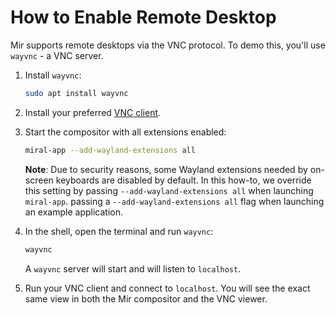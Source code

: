 # How to Enable Remote Desktop
Mir supports remote desktops via the VNC protocol. To demo this, you'll use
`wayvnc` - a VNC server. 

1. Install `wayvnc`:
    ```sh
    sudo apt install wayvnc
    ```

2. Install your preferred [VNC client](https://help.ubuntu.com/community/VNC/Clients). 

3. Start the compositor with all extensions enabled:
   ```sh
   miral-app --add-wayland-extensions all
   ```
   **Note**: Due to security reasons, some Wayland extensions needed by on-screen
    keyboards are disabled by default. In this how-to, we override this setting by
    passing `--add-wayland-extensions all` when launching `miral-app`. passing a
    `--add-wayland-extensions all` flag when launching an example application.

4. In the shell, open the terminal and run `wayvnc`:
   ```sh
   wayvnc
   ```
   A `wayvnc` server will start and will listen to `localhost`. 


5. Run your VNC client and connect to `localhost`. You will see the exact same
   view in both the Mir compositor and the VNC viewer.
